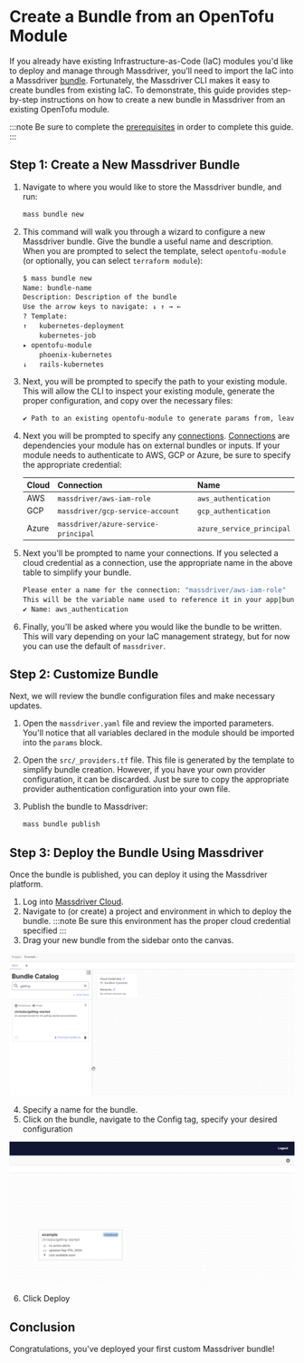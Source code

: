 # Create a Bundle from an OpenTofu Module

If you already have existing Infrastructure-as-Code (IaC) modules you'd like to deploy and manage through Massdriver, you'll need to import the IaC into a Massdriver [bundle](https://docs.massdriver.cloud/concepts/bundles). Fortunately, the Massdriver CLI makes it easy to create bundles from existing IaC. To demonstrate, this guide provides step-by-step instructions on how to create a new bundle in Massdriver from an existing OpenTofu module.

:::note
Be sure to complete the [prerequisites](https://docs.massdriver.cloud/getting-started/prerequisites) in order to complete this guide.
:::

## Step 1: Create a New Massdriver Bundle

1. Navigate to where you would like to store the Massdriver bundle, and run:

    ```bash
    mass bundle new
    ```

2. This command will walk you through a wizard to configure a new Massdriver bundle. Give the bundle a useful name and description. When you are prompted to select the template, select `opentofu-module` (or optionally, you can select `terraform module`):

    ```bash
    $ mass bundle new
    Name: bundle-name
    Description: Description of the bundle
    Use the arrow keys to navigate: ↓ ↑ → ←
    ? Template:
    ↑   kubernetes-deployment
        kubernetes-job
    ▸ opentofu-module
        phoenix-kubernetes
    ↓   rails-kubernetes
    ```

3. Next, you will be prompted to specify the path to your existing module. This will allow the CLI to inspect your existing module, generate the proper configuration, and copy over the necessary files:

    ```bash
    ✔ Path to an existing opentofu-module to generate params from, leave blank to skip: path/to/your/module█
    ```

4. Next you will be prompted to specify any [connections](https://docs.massdriver.cloud/concepts/connections). [Connections](https://docs.massdriver.cloud/concepts/connections) are dependencies your module has on external bundles or inputs. If your module needs to authenticate to AWS, GCP or Azure, be sure to specify the appropriate credential:

    | Cloud | Connection                           | Name                      |
    |-------|--------------------------------------|---------------------------|
    | AWS   | `massdriver/aws-iam-role`            | `aws_authentication`      |
    | GCP   | `massdriver/gcp-service-account`     | `gcp_authentication`      |
    | Azure | `massdriver/azure-service-principal` | `azure_service_principal` |

5. Next you'll be prompted to name your connections. If you selected a cloud credential as a connection, use the appropriate name in the above table to simplify your bundle.

    ```bash
    Please enter a name for the connection: "massdriver/aws-iam-role"
    This will be the variable name used to reference it in your app|bundle IaC
    ✔ Name: aws_authentication
    ```

6. Finally, you'll be asked where you would like the bundle to be written. This will vary depending on your IaC management strategy, but for now you can use the default of `massdriver`.

## Step 2: Customize Bundle

Next, we will review the bundle configuration files and make necessary updates.

1. Open the `massdriver.yaml` file and review the imported parameters. You'll notice that all variables declared in the module should be imported into the `params` block.

2. Open the `src/_providers.tf` file. This file is generated by the template to simplify bundle creation. However, if you have your own provider configuration, it can be discarded. Just be sure to copy the appropriate provider authentication configuration into your own file.

3. Publish the bundle to Massdriver:

    ```bash
    mass bundle publish
    ```

## Step 3: Deploy the Bundle Using Massdriver

Once the bundle is published, you can deploy it using the Massdriver platform.

1. Log into [Massdriver Cloud](https://massdriver.cloud).
2. Navigate to (or create) a project and environment in which to deploy the bundle.
    :::note
    Be sure this environment has the proper cloud credential specified
    :::
3. Drag your new bundle from the sidebar onto the canvas.

![drag](./img/drag_bundle.gif)

4. Specify a name for the bundle.
5. Click on the bundle, navigate to the Config tag, specify your desired configuration

![deploy](./img/deploy_bundle.gif)

6. Click Deploy

## Conclusion

Congratulations, you've deployed your first custom Massdriver bundle!